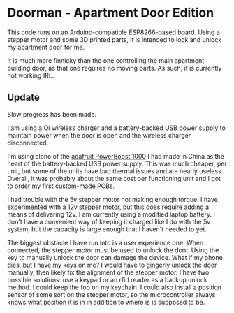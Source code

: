 # Doorman - Apartment Door Edition

This code runs on an Arduino-compatible ESP8266-based board. Using a stepper motor and some 3D printed parts, it is intended to lock and unlock my apartment door for me.

It is much more finnicky than the one controlling the main apartment building door, as that one requires no moving parts. As such, it is currently not working IRL.

## Update

Slow progress has been made.

I am using a Qi wireless charger and a battery-backed USB power supply to maintain power when the door is open and the wireless charger disconnected.

I'm using clone of the [adafruit PowerBoost 1000](https://www.adafruit.com/product/2465) I had made in China as the heart of the battery-backed USB power supply. This was much cheaper, per unit, but some of the units have bad thermal issues and are nearly useless. Overall, it was probably about the same cost per functioning unit and I got to order my first custom-made PCBs.

I had trouble with the 5v stepper motor not making enough torque. I have experimented with a 12v stepper motor, but this does require adding a means of delivering 12v. I am currently using a modified laptop battery. I don't have a convenient way of keeping it charged like I do with the 5v system, but the capacity is large enough that I haven't needed to yet.

The biggest obstacle I have run into is a user experience one. When connected, the stepper motor must be used to unlock the door. Using the key to manually unlock the door can damage the device. What if my phone dies, but I have my keys on me? I would have to gingerly unlock the door manually, then likely fix the alignment of the stepper motor. I have two possible solutions: use a keypad or an rfid reader as a backup unlock method. I could keep the fob on my keychain. I could also install a position sensor of some sort on the stepper motor, so the microcontroller always knows what position it is in in addition to where is is supposed to be.
